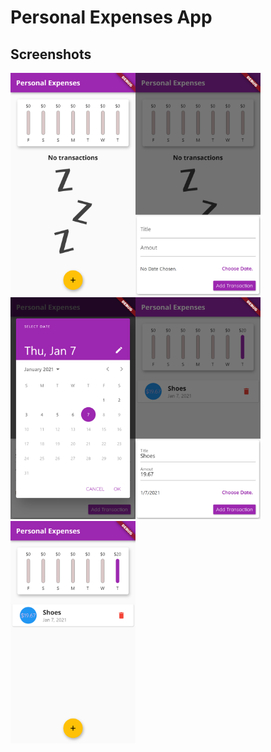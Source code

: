# Personal Expenses App


## Screenshots

<img src="readme_images/0.png" width="200" /><img src="readme_images/1.png" width="200" /><img src="readme_images/2.png" width="200" /><img src="readme_images/3.png" width="200" /><img src="readme_images/4.png" width="200" />


